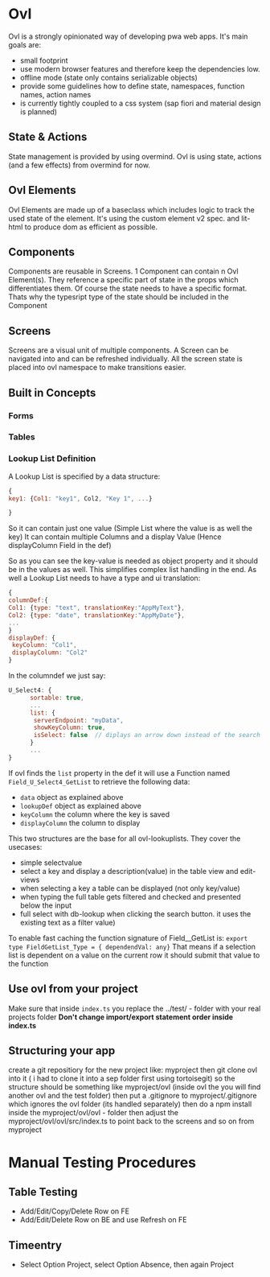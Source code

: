 # Ovl

Ovl is a strongly opinionated way of developing pwa web apps.
It's main goals are:

- small footprint
- use modern browser features and therefore keep the dependencies low.
- offline mode (state only contains serializable objects)
- provide some guidelines how to define state, namespaces, function names, action names
- is currently tightly coupled to a css system (sap fiori and material design is planned)

## State & Actions

State management is provided by using overmind.
Ovl is using state, actions (and a few effects) from overmind for now.

## Ovl Elements

Ovl Elements are made up of a baseclass which includes logic to track the used state of the element. It's using the custom element v2 spec. and lit-html to produce dom as efficient as possible.

## Components

Components are reusable in Screens. 1 Component can contain n Ovl Element(s). They reference a specific part of state in the props which differentiates them. Of course the state needs to have a specific format. Thats why the typesript type of the state should be included in the Component

## Screens

Screens are a visual unit of multiple components. A Screen can be navigated into and can be refreshed individually.
All the screen state is placed into ovl namespace to make transitions easier.

## Built in Concepts

### Forms

### Tables

### Lookup List Definition

A Lookup List is specified by a data structure:
```js
{
key1: {Col1: "key1", Col2, "Key 1", ...}

}
```

So it can contain just one value (Simple List where the value is as well the key)
It can contain multiple Columns and a display Value (Hence displayColumn Field in the def)


So as you can see the key-value is needed as object property and it should be in the values as well.
This simplifies complex list handling in the end.
As well a Lookup List needs to have a type and ui translation:
```js
{
columnDef:{
Col1: {type: "text", translationKey:"AppMyText"},
Col2: {type: "date", translationKey:"AppMyDate"},
...
}
displayDef: {
 keyColumn: "Col1",
 displayColumn: "Col2"
}

```

In the columndef we just say:
```js
U_Select4: {
      sortable: true,
      ...
      list: {
       serverEndpoint: "myData",
       showKeyColumn: true,   
       isSelect: false  // diplays an arrow down instead of the search icon and has a simpler logic when filling the "select from list popup"
      }
      ...
}
```
If ovl finds the ```list``` property in the def it will use a Function named ```Field_U_Select4_GetList``` to retrieve the following data:
- ```data``` object as explained above
- ```lookupDef``` object as explained above
- ```keyColumn``` the column where the key is saved
- ```displayColumn``` the column to display


This two structures are the base for all ovl-lookuplists.
They cover the usecases:
- simple selectvalue
- select a key and display a description(value) in the table view and edit-views
- when selecting a key a table can be displayed (not only key/value)
- when typing the full table gets filtered and checked and presented below the input
- full select with db-lookup when clicking the search button. it uses the existing text as a filter value)

To enable fast caching the function signature of Field__GetList is:
```export type FieldGetList_Type = { dependendVal: any}```
That means if a selection list is dependent on a value on the current row it should submit that value to the function

## Use ovl from your project

Make sure that inside `index.ts` you replace the ../test/ - folder with your real projects folder
**Don't change import/export statement order inside index.ts**

## Structuring your app

create a git repositiory for the new project like:
myproject
then git clone ovl into it ( i had to clone it into a sep folder first using tortoisegit)
so the structure should be something like
myproject/ovl
(inside ovl the you will find another ovl and the test folder)
then put a .gitignore to
myproject/.gitignore which ignores the ovl folder (its handled separately)
then do a npm install inside the myproject/ovl/ovl - folder
then adjust the myproject/ovl/ovl/src/index.ts to point back to the screens and so on from myproject

# Manual Testing Procedures
## Table Testing
- Add/Edit/Copy/Delete Row on FE
- Add/Edit/Delete Row on BE and use Refresh on FE
## Timeentry
- Select Option Project, select Option Absence, then again Project

